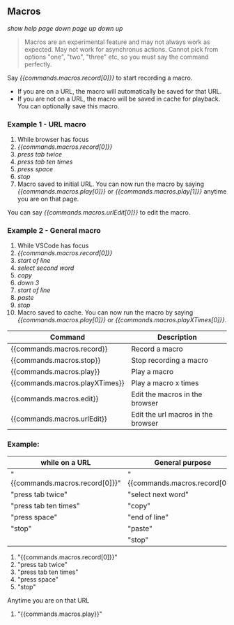 ## Macros

*show help* *page down* *page up* *down <num>* *up <num>*

> Macros are an experimental feature and may not always work as expected.
> May not work for asynchronus actions.
> Cannot pick from options "one", "two", "three" etc, so you must say the command perfectly.

Say *{{commands.macros.record[0]}}* to start recording a macro.

- If you are on a URL, the macro will automatically be saved for that URL.
- If you are not on a URL, the macro will be saved in cache for playback. You can optionally save this macro.

### Example 1 - URL macro
1. While browser has focus
2. *{{commands.macros.record[0]}}*
3. *press tab twice*
4. *press tab ten times*
5. *press space*
6. *stop*
7. Macro saved to initial URL. You can now run the macro by saying *{{commands.macros.play[0]}}* or *{{commands.macros.play[1]}}* anytime you are on that page.

You can say *{{commands.macros.urlEdit[0]}}* to edit the macro.

### Example 2 - General macro
1. While VSCode has focus
2. *{{commands.macros.record[0]}}*
3. *start of line*
4. *select second word*
5. *copy*
6. *down 3*
7. *start of line*
8. *paste*
9. *stop*
10. Macro saved to cache. You can now run the macro by saying *{{commands.macros.play[0]}}* or *{{commands.macros.playXTimes[0]}}*.

| Command | Description |
| --- | --- |
| {{commands.macros.record}} | Record a macro |
| {{commands.macros.stop}} | Stop recording a macro |
| {{commands.macros.play}} | Play a macro |
| {{commands.macros.playXTimes}} | Play a macro x times |
| {{commands.macros.edit}} | Edit the macros in the browser |
| {{commands.macros.urlEdit}} | Edit the url macros in the browser |

### Example:
| while on a URL | General purpose |
| --- | --- |
| "{{commands.macros.record[0]}}" | "{{commands.macros.record[0]}}" |
| "press tab twice" | "select next word" |
| "press tab ten times" | "copy" |
| "press space" | "end of line" |
| "stop" | "paste" |
| | "stop" |

1. "{{commands.macros.record[0]}}"
2. "press tab twice"
3. "press tab ten times"
4. "press space"
5. "stop"

Anytime you are on that URL
1. "{{commands.macros.play}}"